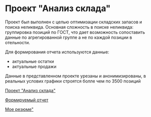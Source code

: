 # Проект "Анализ склада"

Проект был выполнен с целью оптимизации складских запасов и поиска неликвида.
Основная сложность в поиске неликвида: группировка позиций по ГОСТ, что дает возможность сопоставить данные по агрегированной группе а не по каждой позиции в отельности.

Для формирования отчета используются данные:
- актуальные остатки
- актуальные продажи

Данные в представленном проекте урезаны и анонимизированы, в реальных услових графики строятся болле чем по 3500 позиций

[Проект "Анализ склада"](https://github.com/aegorovspb/energy/blob/main/energy_flow.ipynb)

[Формируемый отчет](https://github.com/aegorovspb/energy/blob/main/energy_flow.ipynb)

[Мое резюме"](https://github.com/aegorovspb/energy/tree/main/energy_png)




